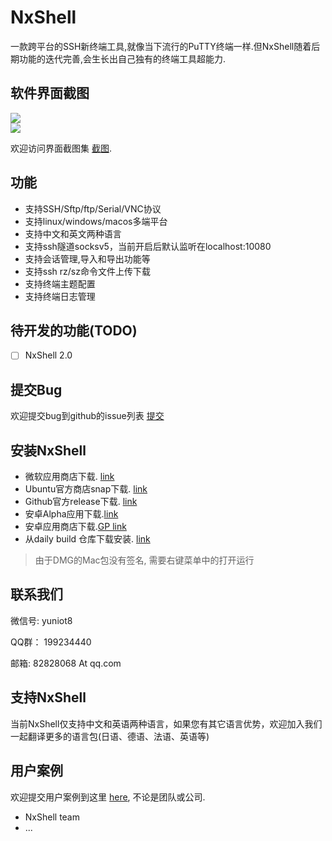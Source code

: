# NxShell
一款跨平台的SSH新终端工具,就像当下流行的PuTTY终端一样.但NxShell随着后期功能的迭代完善,会生长出自己独有的终端工具超能力.

## 软件界面截图

<div align="center">
  <div style="display: flex;justify-content: space-between;">
    <img src="https://raw.githubusercontent.com/nxshell/nxshell/main/screenshots/mac.png" />
  </div>
  <div style="display: flex;justify-content: space-between;">
    <img src="https://raw.githubusercontent.com/nxshell/nxshell/main/screenshots/windows.jpg" />
  </div>
</div>

欢迎访问界面截图集 [截图](https://github.com/nxshell/nxshell/tree/main/screenshots).

## 功能

- 支持SSH/Sftp/ftp/Serial/VNC协议
- 支持linux/windows/macos多端平台
- 支持中文和英文两种语言
- 支持ssh隧道socksv5，当前开启后默认监听在localhost:10080
- 支持会话管理,导入和导出功能等
- 支持ssh rz/sz命令文件上传下载
- 支持终端主题配置
- 支持终端日志管理

## 待开发的功能(TODO)

- [ ] NxShell 2.0

## 提交Bug

欢迎提交bug到github的issue列表 [提交](https://github.com/nxshell/nxshell/issues)

## 安装NxShell
* 微软应用商店下载. [link](https://www.microsoft.com/store/apps/9N0NP4JJ192W)
* Ubuntu官方商店snap下载. [link](https://snapcraft.io/nxshell)
* Github官方release下载. [link](https://github.com/nxshell/nxshell/releases)
* 安卓Alpha应用下载.[link](https://github.com/nxshell/nxshell-mobile/releases)
* 安卓应用商店下载.[GP link](https://play.google.com/store/apps/details?id=com.nxshell.nxshell)
* 从daily build 仓库下载安装. [link](http://106.15.238.81:52080/)
> 由于DMG的Mac包没有签名, 需要右键菜单中的打开运行

## 联系我们

微信号: yuniot8

QQ群： 199234440

邮箱: 82828068 At qq.com

## 支持NxShell
当前NxShell仅支持中文和英语两种语言，如果您有其它语言优势，欢迎加入我们一起翻译更多的语言包(日语、德语、法语、英语等)

## 用户案例
欢迎提交用户案例到这里 [here](https://github.com/nxshell/nxshell/pulls), 不论是团队或公司.
 - NxShell team
 - ...

<!--
**nxshell/nxshell** is a ✨ _special_ ✨ repository because its `README.md` (this file) appears on your GitHub profile.

Here are some ideas to get you started:

- 🔭 I’m currently working on ...
- 🌱 I’m currently learning ...
- 👯 I’m looking to collaborate on ...
- 🤔 I’m looking for help with ...
- 💬 Ask me about ...
- 📫 How to reach me: ...
- 😄 Pronouns: ...
- ⚡ Fun fact: ...
-->

